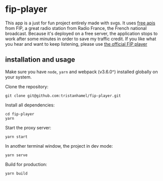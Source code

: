 # fip-player
This app is a just for fun project entirely made with svgs. 
It uses [free apis](http://www.fipradio.fr/comment-ecouter-fip) from FIP, a great radio station from Radio France, the French national broadcast. 
Because it's deployed on a free server, the application stops to work after some minutes in order to save my traffic credit. 
If you like what you hear and want to keep listening, please use [the official FIP player](http://www.fipradio.fr/player)

## installation and usage
Make sure you have `node`, `yarn` and webpack (v3.6.0^) installed globally on your system.

Clone the repository:
```
git clone git@github.com:tristanhamel/fip-player.git
```

Install all dependencies:
```
cd fip-player
yarn
```

Start the proxy server:
```
yarn start
```

In another terminal window, the project in dev mode:
```
yarn serve
```

Build for production:
```
yarn build
```
